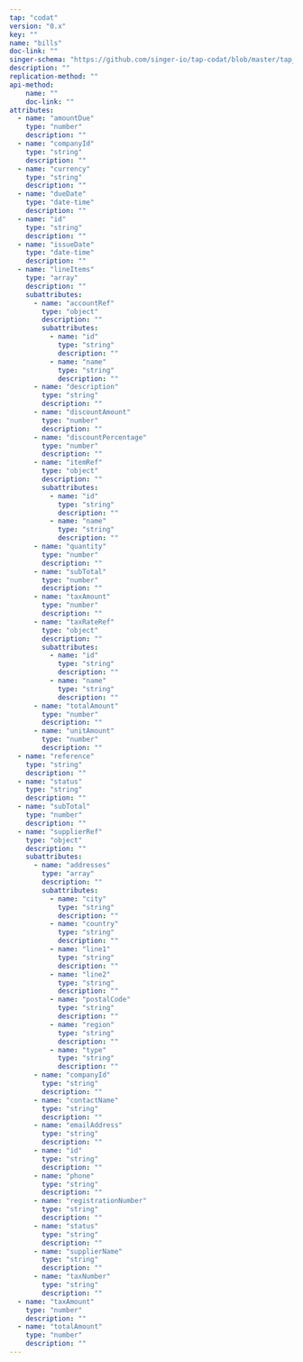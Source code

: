 ```yaml
---
tap: "codat"
version: "0.x"
key: ""
name: "bills"
doc-link: ""
singer-schema: "https://github.com/singer-io/tap-codat/blob/master/tap_codat/schemas/bills.json"
description: ""
replication-method: ""
api-method:
    name: ""
    doc-link: ""
attributes:
  - name: "amountDue"
    type: "number"
    description: ""
  - name: "companyId"
    type: "string"
    description: ""
  - name: "currency"
    type: "string"
    description: ""
  - name: "dueDate"
    type: "date-time"
    description: ""
  - name: "id"
    type: "string"
    description: ""
  - name: "issueDate"
    type: "date-time"
    description: ""
  - name: "lineItems"
    type: "array"
    description: ""
    subattributes:
      - name: "accountRef"
        type: "object"
        description: ""
        subattributes:
          - name: "id"
            type: "string"
            description: ""
          - name: "name"
            type: "string"
            description: ""
      - name: "description"
        type: "string"
        description: ""
      - name: "discountAmount"
        type: "number"
        description: ""
      - name: "discountPercentage"
        type: "number"
        description: ""
      - name: "itemRef"
        type: "object"
        description: ""
        subattributes:
          - name: "id"
            type: "string"
            description: ""
          - name: "name"
            type: "string"
            description: ""
      - name: "quantity"
        type: "number"
        description: ""
      - name: "subTotal"
        type: "number"
        description: ""
      - name: "taxAmount"
        type: "number"
        description: ""
      - name: "taxRateRef"
        type: "object"
        description: ""
        subattributes:
          - name: "id"
            type: "string"
            description: ""
          - name: "name"
            type: "string"
            description: ""
      - name: "totalAmount"
        type: "number"
        description: ""
      - name: "unitAmount"
        type: "number"
        description: ""
  - name: "reference"
    type: "string"
    description: ""
  - name: "status"
    type: "string"
    description: ""
  - name: "subTotal"
    type: "number"
    description: ""
  - name: "supplierRef"
    type: "object"
    description: ""
    subattributes:
      - name: "addresses"
        type: "array"
        description: ""
        subattributes:
          - name: "city"
            type: "string"
            description: ""
          - name: "country"
            type: "string"
            description: ""
          - name: "line1"
            type: "string"
            description: ""
          - name: "line2"
            type: "string"
            description: ""
          - name: "postalCode"
            type: "string"
            description: ""
          - name: "region"
            type: "string"
            description: ""
          - name: "type"
            type: "string"
            description: ""
      - name: "companyId"
        type: "string"
        description: ""
      - name: "contactName"
        type: "string"
        description: ""
      - name: "emailAddress"
        type: "string"
        description: ""
      - name: "id"
        type: "string"
        description: ""
      - name: "phone"
        type: "string"
        description: ""
      - name: "registrationNumber"
        type: "string"
        description: ""
      - name: "status"
        type: "string"
        description: ""
      - name: "supplierName"
        type: "string"
        description: ""
      - name: "taxNumber"
        type: "string"
        description: ""
  - name: "taxAmount"
    type: "number"
    description: ""
  - name: "totalAmount"
    type: "number"
    description: ""
---
```


